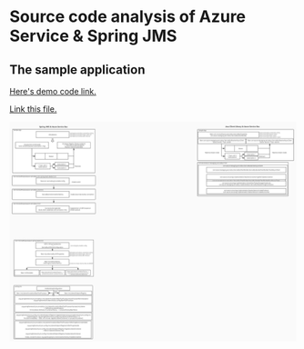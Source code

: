 # Source code analysis of Azure Service & Spring JMS

## The sample application

<a href="https://github.com/Azure/azure-sdk-for-java/tree/master/sdk/spring/azure-spring-boot-samples/azure-spring-boot-sample-servicebus-jms-queue">Here's demo code link.</a>


<a href="https://www.processon.com/view/link/5eea35f87d9c0844202034c6">Link this file.</a>

![avator](./pic/Source-code-analysis-of-Azure-Service-&-Spring-JMS.jpg)
